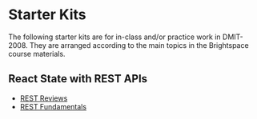 # Starter Kits

The following starter kits are for in-class and/or practice work in DMIT-2008. They are arranged according to the main topics in the Brightspace course materials.

## React State with REST APIs

- [REST Reviews](./react-rest-reviews-app-START/README.md)
- [REST Fundamentals](./react-rest-fundamentals-START/README.md)
